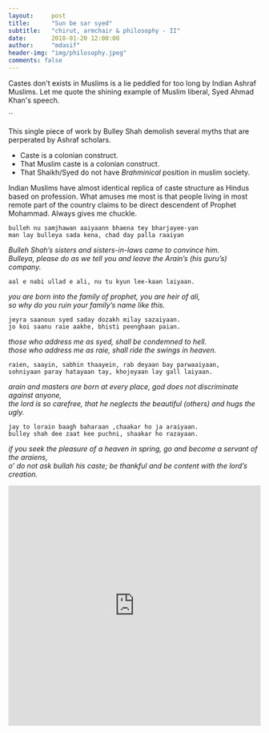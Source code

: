 ```yaml
---
layout:     post
title:      "Sun be sar syed"
subtitle:   "chirut, armchair & philosophy - II"
date:       2018-01-20 12:00:00
author:     "mdasif"
header-img: "img/philosophy.jpeg"
comments: false
---
```


Castes don't exists in Muslims is a lie peddled for too long by Indian Ashraf Muslims. Let me quote the shining example of Muslim liberal, Syed Ahmad Khan's speech.

``


This single piece of work by Bulley Shah demolish several myths that are perperated by Ashraf scholars. 

* Caste is a colonian construct. 
* That Muslim caste is a colonian construct.
* That Shaikh/Syed do not have *Brahminical* position in muslim society.

Indian Muslims have almost identical replica of caste structure as Hindus based on profession. What amuses me most is that people living in most remote part of the country claims to be direct descendent of Prophet Mohammad. Always gives me chuckle.  

`bulleh nu samjhawan aaiyaann bhaena tey bharjayee-yan` <br/>
`man lay bulleya sada kena, chad day palla raaiyan `

_Bulleh Shah’s sisters and sisters-in-laws came to convince him. <br/>
Bulleya, please do as we tell you and leave the Arain’s (his guru’s) company._

`aal e nabi ullad e ali, nu tu kyun lee-kaan laiyaan.` 

_you are born into the family of prophet, you are heir of ali,_<br/>
_so why do you ruin your family’s name like this._

`jeyra saanoun syed saday dozakh milay sazaiyaan.`<br/>
`jo koi saanu raie aakhe, bhisti peenghaan paian.`

_those who address me as syed, shall be condemned to hell._<br/>
_those who address me as raie, shall ride the swings in heaven._

`raien, saayin, sabhin thaayein, rab deyaan bay parwaaiyaan,`<br/>
`sohniyaan paray hatayaan tay, khojeyaan lay gall laiyaan.`

_arain and masters are born at every place, god does not discriminate against anyone,_<br/>
_the lord is so carefree, that he neglects the beautiful (others) and hugs the ugly._


`jay to lorain baagh baharaan ,chaakar ho ja araiyaan.` <br/>
`bulley shah dee zaat kee puchni, shaakar ho razayaan.`

_if you seek the pleasure of a heaven in spring, go and become a servant of the araiens,_<br/>
_o’ do not ask bullah his caste; be thankful and be content with the lord’s creation._


<iframe width="100%" height="480" src="https://www.youtube.com/embed/B0CyXaZitlg" frameborder="0" allowfullscreen></iframe>



